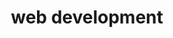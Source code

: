 ---
layout: layouts/taxonomy.njk
title: web development
description: Posts from tag web development
pagination:
  data: readyPosts.tag.web-development-2
  size: 10
permalink: "tag/web-development-2{% if pagination.pageNumber > 0 %}/{{ pagination.pageNumber | plus: 1 }}{% endif %}/"
taxonomy: Tag
---